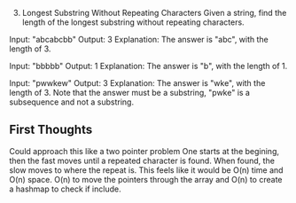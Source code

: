 3. Longest Substring Without Repeating Characters
   Given a string, find the length of the longest substring without repeating characters.

Input: "abcabcbb"
Output: 3
Explanation: The answer is "abc", with the length of 3.

Input: "bbbbb"
Output: 1
Explanation: The answer is "b", with the length of 1.

Input: "pwwkew"
Output: 3
Explanation: The answer is "wke", with the length of 3.
Note that the answer must be a substring, "pwke" is a subsequence and not a substring.

## First Thoughts

Could approach this like a two pointer problem
One starts at the begining, then the fast moves until a repeated character is found.
When found, the slow moves to where the repeat is.
This feels like it would be O(n) time and O(n) space.
O(n) to move the pointers through the array and O(n) to create a hashmap to check if include.
